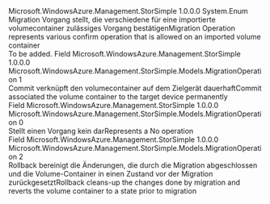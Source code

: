 <Type Name="MigrationOperation" FullName="Microsoft.WindowsAzure.Management.StorSimple.Models.MigrationOperation">
  <TypeSignature Language="C#" Value="public enum MigrationOperation" />
  <TypeSignature Language="ILAsm" Value=".class public auto ansi sealed MigrationOperation extends System.Enum" />
  <TypeSignature Language="DocId" Value="T:Microsoft.WindowsAzure.Management.StorSimple.Models.MigrationOperation" />
  <TypeSignature Language="VB.NET" Value="Public Enum MigrationOperation" />
  <TypeSignature Language="F#" Value="type MigrationOperation = " />
  <AssemblyInfo>
    <AssemblyName>Microsoft.WindowsAzure.Management.StorSimple</AssemblyName>
    <AssemblyVersion>1.0.0.0</AssemblyVersion>
  </AssemblyInfo>
  <Base>
    <BaseTypeName>System.Enum</BaseTypeName>
  </Base>
  <Docs>
    <summary>
            <span data-ttu-id="20f14-101">Migration Vorgang stellt, die verschiedene für eine importierte volumecontainer zulässiges Vorgang bestätigen</span><span class="sxs-lookup"><span data-stu-id="20f14-101">Migration Operation represents various confirm operation that is allowed on an imported volume container</span></span>
            </summary>
    <remarks>To be added.</remarks>
  </Docs>
  <Members>
    <Member MemberName="Commit">
      <MemberSignature Language="C#" Value="Commit" />
      <MemberSignature Language="ILAsm" Value=".field public static literal valuetype Microsoft.WindowsAzure.Management.StorSimple.Models.MigrationOperation Commit = int32(1)" />
      <MemberSignature Language="DocId" Value="F:Microsoft.WindowsAzure.Management.StorSimple.Models.MigrationOperation.Commit" />
      <MemberSignature Language="VB.NET" Value="Commit" />
      <MemberSignature Language="F#" Value="Commit = 1" Usage="Microsoft.WindowsAzure.Management.StorSimple.Models.MigrationOperation.Commit" />
      <MemberType>Field</MemberType>
      <AssemblyInfo>
        <AssemblyName>Microsoft.WindowsAzure.Management.StorSimple</AssemblyName>
        <AssemblyVersion>1.0.0.0</AssemblyVersion>
      </AssemblyInfo>
      <ReturnValue>
        <ReturnType>Microsoft.WindowsAzure.Management.StorSimple.Models.MigrationOperation</ReturnType>
      </ReturnValue>
      <MemberValue>1</MemberValue>
      <Docs>
        <summary>
            <span data-ttu-id="20f14-102">Commit verknüpft den volumecontainer auf dem Zielgerät dauerhaft</span><span class="sxs-lookup"><span data-stu-id="20f14-102">Commit associated the volume container to the target device permanently</span></span>
            </summary>
      </Docs>
    </Member>
    <Member MemberName="Invalid">
      <MemberSignature Language="C#" Value="Invalid" />
      <MemberSignature Language="ILAsm" Value=".field public static literal valuetype Microsoft.WindowsAzure.Management.StorSimple.Models.MigrationOperation Invalid = int32(0)" />
      <MemberSignature Language="DocId" Value="F:Microsoft.WindowsAzure.Management.StorSimple.Models.MigrationOperation.Invalid" />
      <MemberSignature Language="VB.NET" Value="Invalid" />
      <MemberSignature Language="F#" Value="Invalid = 0" Usage="Microsoft.WindowsAzure.Management.StorSimple.Models.MigrationOperation.Invalid" />
      <MemberType>Field</MemberType>
      <AssemblyInfo>
        <AssemblyName>Microsoft.WindowsAzure.Management.StorSimple</AssemblyName>
        <AssemblyVersion>1.0.0.0</AssemblyVersion>
      </AssemblyInfo>
      <ReturnValue>
        <ReturnType>Microsoft.WindowsAzure.Management.StorSimple.Models.MigrationOperation</ReturnType>
      </ReturnValue>
      <MemberValue>0</MemberValue>
      <Docs>
        <summary>
            <span data-ttu-id="20f14-103">Stellt einen Vorgang kein dar</span><span class="sxs-lookup"><span data-stu-id="20f14-103">Represents a No operation</span></span>
            </summary>
      </Docs>
    </Member>
    <Member MemberName="Rollback">
      <MemberSignature Language="C#" Value="Rollback" />
      <MemberSignature Language="ILAsm" Value=".field public static literal valuetype Microsoft.WindowsAzure.Management.StorSimple.Models.MigrationOperation Rollback = int32(2)" />
      <MemberSignature Language="DocId" Value="F:Microsoft.WindowsAzure.Management.StorSimple.Models.MigrationOperation.Rollback" />
      <MemberSignature Language="VB.NET" Value="Rollback" />
      <MemberSignature Language="F#" Value="Rollback = 2" Usage="Microsoft.WindowsAzure.Management.StorSimple.Models.MigrationOperation.Rollback" />
      <MemberType>Field</MemberType>
      <AssemblyInfo>
        <AssemblyName>Microsoft.WindowsAzure.Management.StorSimple</AssemblyName>
        <AssemblyVersion>1.0.0.0</AssemblyVersion>
      </AssemblyInfo>
      <ReturnValue>
        <ReturnType>Microsoft.WindowsAzure.Management.StorSimple.Models.MigrationOperation</ReturnType>
      </ReturnValue>
      <MemberValue>2</MemberValue>
      <Docs>
        <summary>
            <span data-ttu-id="20f14-104">Rollback bereinigt die Änderungen, die durch die Migration abgeschlossen und die Volume-Container in einen Zustand vor der Migration zurückgesetzt</span><span class="sxs-lookup"><span data-stu-id="20f14-104">Rollback cleans-up the changes done by migration and reverts the volume container to a state prior to migration</span></span>
            </summary>
      </Docs>
    </Member>
  </Members>
</Type>